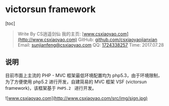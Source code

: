 # victorsun framework
[toc]
> Write By CS逍遥剑仙
> 我的主页: [www.csxiaoyao.com](http://www.csxiaoyao.com)
> GitHub: [github.com/csxiaoyaojianxian](https://github.com/csxiaoyaojianxian)
> Email: sunjianfeng@csxiaoyao.com
> QQ: [1724338257](wpa.qq.com/msgrd?uin=1724338257&site=qq&menu=yes)
> Time: 2017.07.28

## 说明
目前市面上主流的 PHP - MVC 框架最低环境配置均为 php5.3，由于环境限制，为了方便使用 php5.2 进行开发，自建简易的 MVC 框架 VSF (victorsun framework)，该框架基于 `PHP5.2 ` 进行开发。

![www.csxiaoyao.com](http://www.csxiaoyao.com/src/img/sign.jpg)
